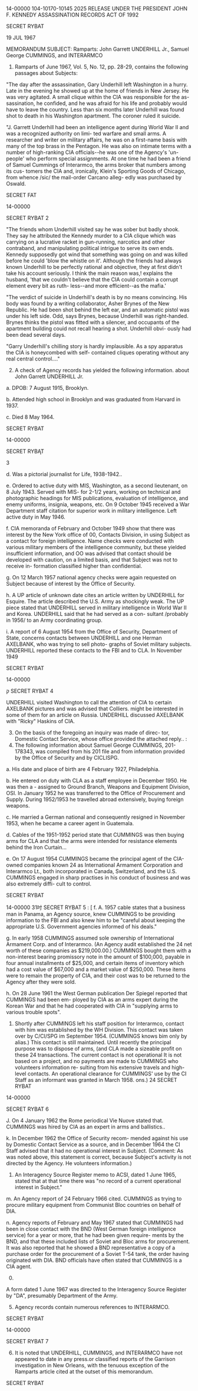 14-00000
104-10170-10145
2025 RELEASE UNDER THE PRESIDENT JOHN F. KENNEDY ASSASSINATION RECORDS ACT OF 1992

SECRET
RYBAT

19 JUL 1967

MEMORANDUM
SUBJECT: Ramparts: John Garrett UNDERHILL Jr.,
Samuel George CUMMINGS, and
INTERARMCO

1. Ramparts of June 1967, Vol. 5, No. 12, pp. 28-29, contains
the following passages about Subjects:

"The day after the assassination, Gary Underhill left
Washington in a hurry. Late in the evening he showed up
at the home of friends in New Jersey. He was very agitated.
A small clique within the CIA was responsible for the as-
sassination, he confided, and he was afraid for his life and
probably would have to leave the country. Less than six
months later Underhill was found shot to death in his
Washington apartment. The coroner ruled it suicide.

"J. Garrett Underhill had been an intelligence agent
during World War II and was a recognized authority on limi-
ted warfare and small arms. A researcher and writer on
military affairs, he was on a first-name basis with many of
the top brass in the Pentagon. He was also on intimate terms
with a number of high-ranking CIA officials--he was one of
the Agency's 'un-people' who perform special assignments.
At one time he had been a friend of Samuel Cummings of
Interarmco, the arms broker that numbers among its cus-
tomers the CIA and, ironically, Klein's Sporting Goods of
Chicago, from whence /sic/ the mail-order Carcano alleg-
edly was purchased by Oswald.

SECRET
FAT

14-00000

SECRET
RYBAT
2

"The friends whom Underhill visited say he was sober
but badly shook. They say he attributed the Kennedy
murder to a CIA clique which was carrying on a lucrative
racket in gun-running, narcotics and other contraband,
and manipulating political intrigue to serve its own ends.
Kennedy supposedly got wind that something was going on
and was killed before he could 'blow the whistle on it'.
Although the friends had always known Underhill to be
perfectly rational and objective, they at first didn't take
his account seriously. I think the main reason was,!
explains the husband, 'that we couldn't believe that the
CIA could contain a corrupt element every bit as ruth-
less--and more efficient--as the mafia.'

"The verdict of suicide in Underhill's death is by no
means convincing. His body was found by a writing
collaborator, Asher Brynes of the New Republic. He
had been shot behind the left ear, and an automatic pistol
was under his left side. Odd, says Brynes, because
Underhill was right-handed. Brynes thinks the pistol
was fitted with a silencer, and occupants of the apartment
building couid not recall hearing a shot. Underhill obvi-
ously had been dead several days.

"Garry Underhill's chilling story is hardly implausible.
As a spy apparatus the CIA is honeycombed with self-
contained cliques operating without any real central control...."

2. A check of Agency records has yielded the following information.
about John Garrett UNDERHILL Jr.

a. DPOB: 7 August 1915, Brooklyn.

b. Attended high school in Brooklyn and was graduated
from Harvard in 1937.

c. Died 8 May 1964.

SECRET
RYBAT

14-00000

SECRET
RYBĄT

3

d. Was a pictorial journalist for Life, 1938-1942..

e. Ordered to active duty with MIS, Washington, as
a second lieutenant, on 8 July 1943. Served with MIS-
for 2-1/2 years, working on technical and photographic
headings for MIS publications, evaluation of intelligence,
and enemy uniforms, insignia, weapons, etc. On
9 October 1945 received a War Department staff citation
for superior work in military intelligence. Left active
duty in May 1946.

f. CIA memoranda of February and October 1949
show that there was interest by the New York office of
00, Contacts Division, in using Subject as a contact for
foreign intelligence. Name checks were conducted with
various military members of the intelligence community,
but these yielded insufficient information, and OO was
advised that contact should be developed with caution, on
a limited basis, and that Subject was not to receive in-
formation classified higher than confidential.

g. On 12 March 1957 national agency checks were
again requested on Subject because of interest by the
Office of Security.

h. A UP article of unknown date cites an article written
by UNDERHILL for Esquire. The article described the U.S.
Army as shockingly weak. The UP piece stated that
UNDERHILL served in military intelligence in World War
II and Korea. UNDERHILL said that he had served as a con-
sultant /probably in 1956/ to an Army coordinating group.

i. A report of 6 August 1954 from the Office of Security,
Department of State, concerns contacts between UNDERHILL
and one Herman AXELBANK, who was trying to sell photo-
graphs of Soviet military subjects. UNDERHILL reported
these contacts to the FBI and to CLA. In November 1949

SECRET
RYBAT

14-00000

ק
SECRET
RYBAT
4

UNDERHILL visited Washington to call the attention of CIA to
certain AXELBANK pictures and was advised that Colliers.
might be interested in some of them for an article on Russia.
UNDERHILL discussed AXELBANK with "Ricky" Haskins of
CIA.

3. On the basis of the foregoing an inquiry was made of direc-
tor, Domestic Contact Service, whose office provided the attached
reply..
:
4. The following information about Samuel George CUMMINGS,
201-178343, was compiled from his 201 file and from information
provided by the Office of Security and by CICLISPG.

a. His date and place of birth are 4 February 1927,
Philadelphia.

b. He entered on duty with CLA as a staff employee
in December 1950. He was then a - assigned to
Ground Branch, Weapons and Equipment Division, OSI.
In January 1952 he was transferred to the Office of
Procurement and Supply. During 1952/1953 he travelled
abroad extensively, buying foreign weapons.

c. He married a German national and consequently
resigned in November 1953, when he became a career
agent in Guatemala.

d. Cables of the 1951-1952 period state that
CUMMINGS was then buying arms for CLA and that
the arms were intended for resistance elements
behind the Iron Curtain...

e. On 17 August 1954 CUMMINGS became the
principal agent of the CIA-owned companies known 24
as International Armament Corporation and Interarmco
Lt., both incorporated in Canada, Switzerland, and
the U.S. CUMMINGS engaged in sharp practises in
his conduct of business and was also extremely diffi-
cult to control.

SECRET
RYBAT

14-00000
31吋
SECRET
RYBAT
5
:
[
f. A. 1957 cable states that a business man in
Panama, an Agency source, knew CUMMINGS to
be providing information to the FBI and also knew
him to be "careful about keeping the appropriate
U.S. Government agencies informed of his deals."

g. In early 1958 CUMMINGS assumed sole
ownership of International Armament Corp. and
of Interarmco. (An Agency audit established the 24
net worth of these companies as $219,000.00.)
CUMMINGS bought them with a non-interest bearing
promissory note in the amount of $100,000, payable
in four annual installments of $25,000, and certain
items of inventory which had a cost value of $67,000
and a market value of $250,000. These items were
to remain the property of CIA, and their cost was
to be returned to the Agency after they were sold.

h. On 28 June 1961 the West German publication
Der Spiegel reported that CUMMINGS had been em-
ployed by CIA as an arms expert during the Korean
War and that he had cooperated with CIA in "supplying
arms to various trouble spots".

1. Shortly after CUMMINGS left his staff position
for Interarmco, contact with him was established by
the WH Division. This contact was taken over by
C/CI/SPG im September 1954. (CUMMINGS knows
bim only by alias.) This contact is still maintained.
Until recently the principal purpose was to dispose
of arms, (and CLA made a sizeable profit on these 24
transactions. The current contact is not operational
It is not based on a project, and no payments are
made to CUMMINGS who volunteers information re-
sulting from his extensive travels and high-level
contacts. An operational clearance for CUMMINGS'
use by the CI Staff as an informant was granted in
March 1958.
ons.)
24
SECRET
RYBAT

14-00000

SECRET
RYBAT
6

J. On 4 January 1962 the Rome periodical Vie Nuove
stated that. CUMMINGS was hired by CIA as an expert
in arms and ballistics..

k. In December 1962 the Office of Security recom-
mended against his use by Domestic Contact Service as
a source, and in December 1964 the CI Staff advised that
it had no operational interest in Subject. (Comment: As
was noted above, this statement is correct, because
Subject's activity is not directed by the Agency. He
volunteers information.)

1. An Interagency Source Register memo to ACSI,
dated 1 June 1965, stated that at that time there was
"no record of a current operational interest in Subject."

m. An Agency report of 24 February 1966 cited.
CUMMINGS as trying to procure military equipment
from Communist Bloc countries on behalf of DIA.

n.
Agency reports of February and May 1967
stated that CUMMINGS had been in close contact with
the BND (West German foreign intelligence service)
for a year or more, that he had been given require-
ments by the BND, and that these included lists of
Soviet and Bloc arms for procurement. It was also
reported that he showed a BND representative a copy
of a purchase order for the procurement of a Soviet
T-54 tank, the order having originated with DIA.
BND officials have often stated that CUMMINGS is a
CIA agent.

0.
A form dated 1 June 1967 was directed to the
Interagency Source Register by "DA", presumably
Department of the Army.

5. Agency records contain numerous references to
INTERARMCO.

SECRET
RYBAT

14-00000

SECRET
RYBAT
7

6. It is noted that UNDERHILL, CUMMINGS, and
INTERARMCO have not appeared to date in any press.or
classified reports of the Garrison investigation in New
Orleans, with the tenuous exception of the Ramparts article
cited at the outset of this memorandum.

SECRET
RYBAT
